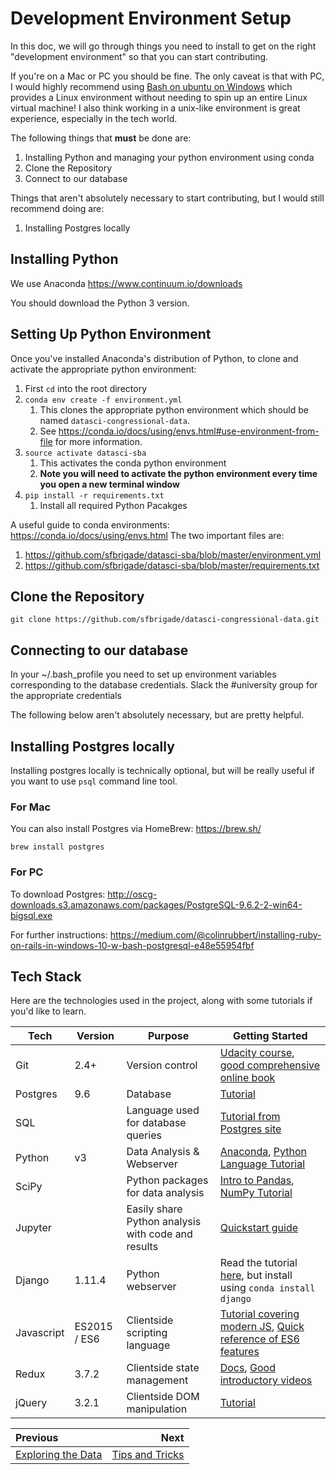 # Development Environment Setup
In this doc, we will go through things you need to install to get on the right "development environment" so that you can start contributing.

If you're on a Mac or PC you should be fine. The only caveat is that with PC, I would highly recommend using [Bash on ubuntu on Windows](https://msdn.microsoft.com/en-us/commandline/wsl/about) which provides a Linux environment without needing to spin up an entire Linux virtual machine! I also think working in a unix-like environment is great experience, especially in the tech world.

The following things that **must** be done are:

1. Installing Python and managing your python environment using conda
2. Clone the Repository
3. Connect to our database

Things that aren't absolutely necessary to start contributing, but I would still recommend doing are:

1. Installing Postgres locally

## Installing Python
We use Anaconda
https://www.continuum.io/downloads

You should download the Python 3 version.

## Setting Up Python Environment
Once you've installed Anaconda's distribution of Python, to clone and activate the appropriate python environment:

1. First `cd` into the root directory
2. `conda env create -f environment.yml`
    1. This clones the appropriate python environment which should be named `datasci-congressional-data`.
    2. See https://conda.io/docs/using/envs.html#use-environment-from-file for more information.
3. `source activate datasci-sba`
    1. This activates the conda python environment
    2. **Note you will need to activate the python environment every time you open a new terminal window** 
4. `pip install -r requirements.txt`
    1. Install all required Python Pacakges

A useful guide to conda environments: https://conda.io/docs/using/envs.html
The two important files are:
1. https://github.com/sfbrigade/datasci-sba/blob/master/environment.yml
2. https://github.com/sfbrigade/datasci-sba/blob/master/requirements.txt

## Clone the Repository
`git clone https://github.com/sfbrigade/datasci-congressional-data.git`

## Connecting to our database
In your ~/.bash_profile you need to set up environment variables corresponding to the database credentials. Slack the #university group for the appropriate credentials

The following below aren't absolutely necessary, but are pretty helpful.

## Installing Postgres locally
Installing postgres locally is technically optional, but will be really useful if you want to use `psql` command line tool. 

### For Mac
You can also install Postgres via HomeBrew: https://brew.sh/

`brew install postgres`

### For PC
To download Postgres: http://oscg-downloads.s3.amazonaws.com/packages/PostgreSQL-9.6.2-2-win64-bigsql.exe

For further instructions: https://medium.com/@colinrubbert/installing-ruby-on-rails-in-windows-10-w-bash-postgresql-e48e55954fbf

## Tech Stack

Here are the technologies used in the project, along with some tutorials if you'd like to learn.

| Tech | Version | Purpose | Getting Started |
|------|---------|---------|-----------------|
| Git | 2.4+ | Version control | [Udacity course](https://classroom.udacity.com/courses/ud775), [good comprehensive online book](https://git-scm.com/book/en/v2) |
| Postgres | 9.6 | Database | [Tutorial](https://www.postgresql.org/docs/8.0/static/tutorial.html) |
| SQL | |  Language used for database queries | [Tutorial from Postgres site](https://www.postgresql.org/docs/8.0/static/tutorial-sql.html) |
| Python | v3 | Data Analysis & Webserver | [Anaconda](https://www.continuum.io/downloads), [Python Language Tutorial](https://docs.python.org/3/tutorial/) |
| SciPy | | Python packages for data analysis | [Intro to Pandas](http://pandas.pydata.org/pandas-docs/stable/10min.html), [NumPy Tutorial](https://docs.scipy.org/doc/numpy-dev/user/quickstart.html) |
| Jupyter | | Easily share Python analysis with code and results | [Quickstart guide](https://jupyter-notebook-beginner-guide.readthedocs.io/en/latest/) |
| Django | 1.11.4 | Python webserver | Read the tutorial [here](https://docs.djangoproject.com/en/1.11/intro/), but install using `conda install django` |
| Javascript | ES2015 / ES6 | Clientside scripting language | [Tutorial covering modern JS](https://javascript.info/), [Quick reference of ES6 features](http://es6-features.org/) |
| Redux | 3.7.2 | Clientside state management | [Docs](http://redux.js.org/), [Good introductory videos](https://egghead.io/courses/getting-started-with-redux) |
| jQuery | 3.2.1 | Clientside DOM manipulation | [Tutorial](https://www.tutorialspoint.com/jquery/jquery-overview.htm) |

| Previous | Next |
|:---------|-----:|
| [Exploring the Data](./01_exploring_the_data.md) | [Tips and Tricks](./03_tips_and_tricks.md) |

